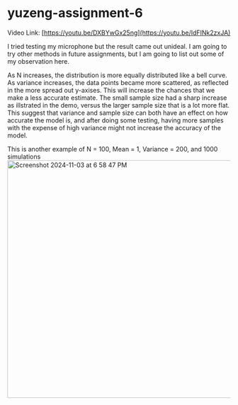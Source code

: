 # yuzeng-assignment-6


Video Link: [https://youtu.be/DXBYwGx25ng](https://youtu.be/IdFINk2zxJA)

I tried testing my microphone but the result came out unideal. I am going to try other methods in future assignments, but I am going to list out some of my observation here. 

As N increases, the distribution is more equally distributed like a bell curve. As variance increases, the data points became more scattered, as reflected in the more spread out y-axises. This will increase the chances that we make a less accurate estimate. The small sample size had a sharp increase as illstrated in the demo, versus the larger sample size that is a lot more flat. This suggest that variance and sample size can both have an effect on how accurate the model is, and after doing some testing, having more samples with the expense of high variance might not increase the accuracy of the model. 

This is another example of N = 100, Mean = 1, Variance = 200, and 1000 simulations
<img width="537" alt="Screenshot 2024-11-03 at 6 58 47 PM" src="https://github.com/user-attachments/assets/33c7c747-2687-4fab-8c33-d313cf66cc9a">
